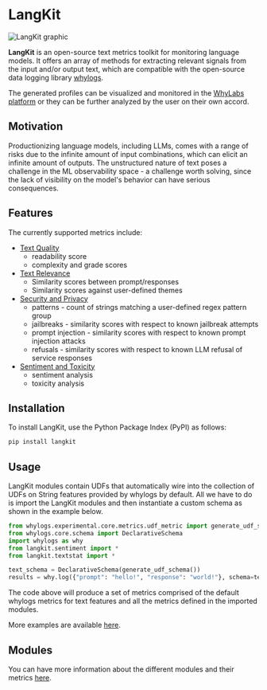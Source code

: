 # LangKit

![LangKit graphic](static/img/LangKit_graphic.png)

**LangKit** is an open-source text metrics toolkit for monitoring language models. It offers an array of methods for extracting relevant signals from the input and/or output text, which are compatible with the open-source data logging library [whylogs](https://whylogs.readthedocs.io/en/latest).

The generated profiles can be visualized and monitored in the [WhyLabs platform](https://whylabs.ai/) or they can be further analyzed by the user on their own accord.

## Motivation

Productionizing language models, including LLMs, comes with a range of risks due to the infinite amount of input combinations, which can elicit an infinite amount of outputs. The unstructured nature of text poses a challenge in the ML observability space - a challenge worth solving, since the lack of visibility on the model's behavior can have serious consequences.

## Features

The currently supported metrics include:

- [Text Quality](langkit/docs/features/quality.md)
  - readability score
  - complexity and grade scores
- [Text Relevance](langkit/docs/features/relevance.md)
  - Similarity scores between prompt/responses
  - Similarity scores against user-defined themes
- [Security and Privacy](langkit/docs/features/security.md)
  - patterns - count of strings matching a user-defined regex pattern group
  - jailbreaks - similarity scores with respect to known jailbreak attempts
  - prompt injection - similarity scores with respect to known prompt injection attacks
  - refusals - similarity scores with respect to known LLM refusal of service responses
- [Sentiment and Toxicity](langkit/docs/features/sentiment.md)
  - sentiment analysis
  - toxicity analysis

## Installation

To install LangKit, use the Python Package Index (PyPI) as follows:

```bash
pip install langkit
```

## Usage

LangKit modules contain UDFs that automatically wire into the collection of UDFs on String features provided by whylogs by default. All we have to do is import the LangKit modules and then instantiate a custom schema as shown in the example below.

```python
from whylogs.experimental.core.metrics.udf_metric import generate_udf_schema
from whylogs.core.schema import DeclarativeSchema
import whylogs as why
from langkit.sentiment import *
from langkit.textstat import *

text_schema = DeclarativeSchema(generate_udf_schema())
results = why.log({"prompt": "hello!", "response": "world!"}, schema=text_schema)

```

The code above will produce a set of metrics comprised of the default whylogs metrics for text features and all the metrics defined in the imported modules.

More examples are available [here](https://github.com/whylabs/LanguageToolkit/tree/main/langkit/examples).

## Modules

You can have more information about the different modules and their metrics [here](langkit/docs/modules.md).
